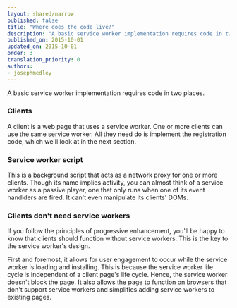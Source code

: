 ```yaml
---
layout: shared/narrow
published: false
title: "Where does the code live?"
description: "A basic service worker implementation requires code in two places."
published_on: 2015-10-01
updated_on: 2015-10-01
order: 3
translation_priority: 0
authors:
- josephmedley
---
```


<p class="intro">
  A basic service worker implementation requires code in two places.
</p>

 
### Clients

A client is a web page that uses a service worker. One or more clients 
can use the same service worker. All they need do is implement the 
registration code, which we'll look at in the next section.

### Service worker script

This is a background script that acts as a network proxy for one or
more clients. Though its name implies activity, you can almost think of a
service worker as a passive player, one that only runs when one of its
event handlders are fired. It can't even manipulate its clients' DOMs.

### Clients don't need service workers

If you follow the principles of progressive enhancement, you'll be happy to know 
that clients should function without service workers. This is the key to the 
service worker's design. 

First and foremost, it allows for user engagement to occur while the service 
worker is loading and installing. This is because the service worker life cycle 
is independent of a client page's life cycle. Hence, the service worker 
doesn't block the page. It also allows the page to function on browsers that 
don't support service workers and simplifies adding service workers to existing 
pages. 
